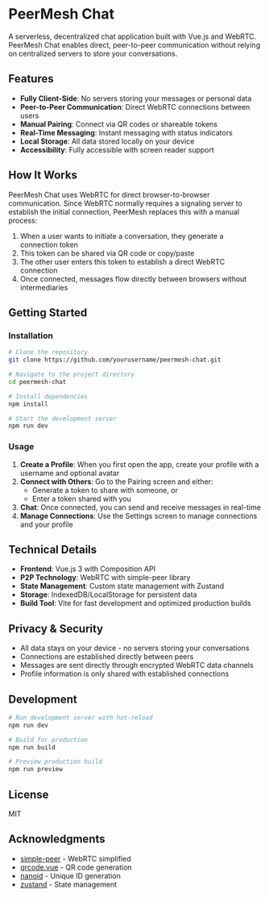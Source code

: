 # PeerMesh Chat

A serverless, decentralized chat application built with Vue.js and WebRTC. PeerMesh Chat enables direct, peer-to-peer communication without relying on centralized servers to store your conversations.

## Features

- **Fully Client-Side**: No servers storing your messages or personal data
- **Peer-to-Peer Communication**: Direct WebRTC connections between users
- **Manual Pairing**: Connect via QR codes or shareable tokens
- **Real-Time Messaging**: Instant messaging with status indicators
- **Local Storage**: All data stored locally on your device
- **Accessibility**: Fully accessible with screen reader support

## How It Works

PeerMesh Chat uses WebRTC for direct browser-to-browser communication. Since WebRTC normally requires a signaling server to establish the initial connection, PeerMesh replaces this with a manual process:

1. When a user wants to initiate a conversation, they generate a connection token
2. This token can be shared via QR code or copy/paste
3. The other user enters this token to establish a direct WebRTC connection
4. Once connected, messages flow directly between browsers without intermediaries

## Getting Started

### Installation

```bash
# Clone the repository
git clone https://github.com/yourusername/peermesh-chat.git

# Navigate to the project directory
cd peermesh-chat

# Install dependencies
npm install

# Start the development server
npm run dev
```

### Usage

1. **Create a Profile**: When you first open the app, create your profile with a username and optional avatar
2. **Connect with Others**: Go to the Pairing screen and either:
   - Generate a token to share with someone, or
   - Enter a token shared with you
3. **Chat**: Once connected, you can send and receive messages in real-time
4. **Manage Connections**: Use the Settings screen to manage connections and your profile

## Technical Details

- **Frontend**: Vue.js 3 with Composition API
- **P2P Technology**: WebRTC with simple-peer library
- **State Management**: Custom state management with Zustand
- **Storage**: IndexedDB/LocalStorage for persistent data
- **Build Tool**: Vite for fast development and optimized production builds

## Privacy & Security

- All data stays on your device - no servers storing your conversations
- Connections are established directly between peers
- Messages are sent directly through encrypted WebRTC data channels
- Profile information is only shared with established connections

## Development

```bash
# Run development server with hot-reload
npm run dev

# Build for production
npm run build

# Preview production build
npm run preview
```

## License

MIT

## Acknowledgments

- [simple-peer](https://github.com/feross/simple-peer) - WebRTC simplified
- [qrcode.vue](https://github.com/scopewu/qrcode.vue) - QR code generation
- [nanoid](https://github.com/ai/nanoid) - Unique ID generation
- [zustand](https://github.com/pmndrs/zustand) - State management
